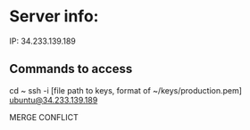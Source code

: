# Server info:
IP: 34.233.139.189
## Commands to access
cd ~
ssh -i [file path to keys, format of ~/keys/production.pem] ubuntu@34.233.139.189


MERGE CONFLICT